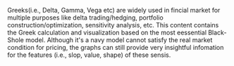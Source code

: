 Greeks(i.e., Delta, Gamma, Vega etc) are widely used in fincial market for multiple purposes like delta trading/hedging, portfolio construction/optimization, sensitivity analysis, etc. 
This content contains the Greek calculation and visualization based on the most eessential Black-Shole model. 
Although it's a navy model cannot satisfy the real market condition for pricing, the graphs can still provide very insightful infomation for the features (i.e., slop, value, shape) of these sensis.
